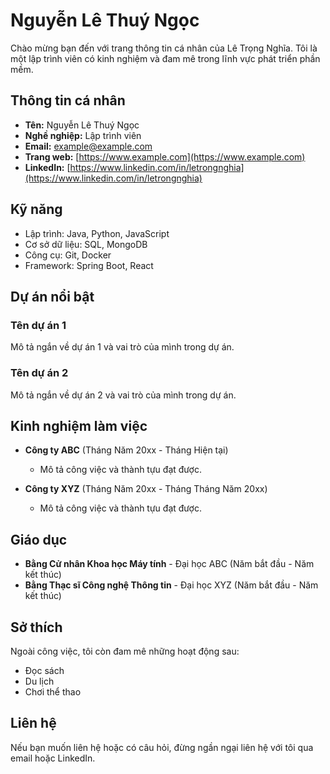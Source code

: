 # Nguyễn Lê Thuý Ngọc

Chào mừng bạn đến với trang thông tin cá nhân của Lê Trọng Nghĩa. Tôi là một lập trình viên có kinh nghiệm và đam mê trong lĩnh vực phát triển phần mềm.

## Thông tin cá nhân

- **Tên:** Nguyễn Lê Thuý Ngọc
- **Nghề nghiệp:** Lập trình viên
- **Email:** example@example.com
- **Trang web:** [https://www.example.com](https://www.example.com)
- **LinkedIn:** [https://www.linkedin.com/in/letrongnghia](https://www.linkedin.com/in/letrongnghia)

## Kỹ năng

- Lập trình: Java, Python, JavaScript
- Cơ sở dữ liệu: SQL, MongoDB
- Công cụ: Git, Docker
- Framework: Spring Boot, React

## Dự án nổi bật

### Tên dự án 1

Mô tả ngắn về dự án 1 và vai trò của mình trong dự án.

### Tên dự án 2

Mô tả ngắn về dự án 2 và vai trò của mình trong dự án.

## Kinh nghiệm làm việc

- **Công ty ABC** (Tháng Năm 20xx - Tháng Hiện tại)
  - Mô tả công việc và thành tựu đạt được.

- **Công ty XYZ** (Tháng Năm 20xx - Tháng Tháng Năm 20xx)
  - Mô tả công việc và thành tựu đạt được.

## Giáo dục

- **Bằng Cử nhân Khoa học Máy tính** - Đại học ABC (Năm bắt đầu - Năm kết thúc)
- **Bằng Thạc sĩ Công nghệ Thông tin** - Đại học XYZ (Năm bắt đầu - Năm kết thúc)

## Sở thích

Ngoài công việc, tôi còn đam mê những hoạt động sau:
- Đọc sách
- Du lịch
- Chơi thể thao

## Liên hệ

Nếu bạn muốn liên hệ hoặc có câu hỏi, đừng ngần ngại liên hệ với tôi qua email hoặc LinkedIn.